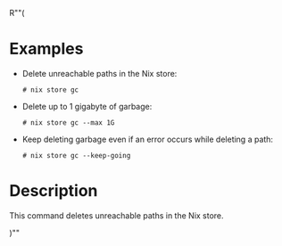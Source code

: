 R""(

# Examples

* Delete unreachable paths in the Nix store:

  ```console
  # nix store gc
  ```

* Delete up to 1 gigabyte of garbage:

  ```console
  # nix store gc --max 1G
  ```

* Keep deleting garbage even if an error occurs while deleting a path:

  ```console
  # nix store gc --keep-going
  ```

# Description

This command deletes unreachable paths in the Nix store.

)""
